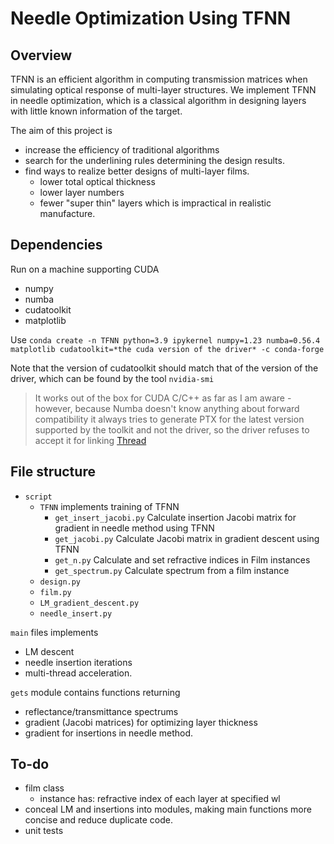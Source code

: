 # Needle Optimization Using TFNN
## Overview
TFNN is an efficient algorithm in computing transmission matrices when simulating optical response of multi-layer structures.
We implement TFNN in needle optimization, which is a classical algorithm in designing layers with little known information of the target.

The aim of this project is 
- increase the efficiency of traditional algorithms
- search for the underlining rules determining the design results.
- find ways to realize better designs of multi-layer films.
  - lower total optical thickness
  - lower layer numbers
  - fewer "super thin" layers which is impractical in realistic manufacture.


## Dependencies
Run on a machine supporting CUDA
- numpy
- numba
- cudatoolkit
- matplotlib

Use `conda create -n TFNN python=3.9 ipykernel numpy=1.23 numba=0.56.4 matplotlib cudatoolkit=*the cuda version of the driver* -c conda-forge`

Note that the version of cudatoolkit should match that of the version of the driver, which can be found by the tool `nvidia-smi`
  > It works out of the box for CUDA C/C++ as far as I am aware - however, because Numba doesn't know anything about forward compatibility it always tries to generate PTX for the latest version supported by the toolkit and not the driver, so the driver refuses to accept it for linking [Thread](https://github.com/numba/numba/issues/7006)

## File structure

- `script`
  - `TFNN` implements training of TFNN  
    - `get_insert_jacobi.py` Calculate insertion Jacobi matrix for gradient in needle method using TFNN
    - `get_jacobi.py` Calculate Jacobi matrix in gradient descent using TFNN
    - `get_n.py` Calculate and set refractive indices in Film instances
    - `get_spectrum.py` Calculate spectrum from a film instance
  - `design.py`
  - `film.py`
  - `LM_gradient_descent.py`
  - `needle_insert.py`

`main` files implements
- LM descent
- needle insertion iterations
- multi-thread acceleration.

`gets` module contains functions returning
- reflectance/transmittance spectrums
- gradient (Jacobi matrices) for optimizing layer thickness
- gradient for insertions in needle method.

## To-do

- film class
  - instance has: refractive index of each layer at specified wl
- conceal LM and insertions into modules, making main functions more concise and reduce duplicate code.
- unit tests


